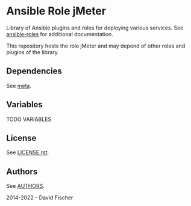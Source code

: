# Ansible Role jMeter

Library of Ansible plugins and roles for deploying various services.
See [ansible-roles](https://github.com/davidfischer-ch/ansible-roles) for additional documentation.

This repository hosts the role jMeter and may depend of other roles and plugins of the library.

## Dependencies

See [meta](meta/main.yml).

## Variables

TODO VARIABLES

## License

See [LICENSE.rst](LICENSE.rst).

## Authors

See [AUTHORS](AUTHORS).

2014-2022 - David Fischer
